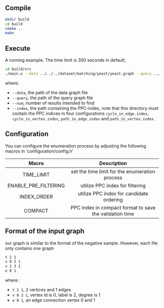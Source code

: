 ## Compile

```zsh
mkdir build
cd build
cmake ..
make
```


## Execute
A running example. The time limit is 300 seconds in default;

```zsh
cd build/src
./main.o --data ../../../dataset/matching/yeast/yeast.graph --query ../../../dataset/matching/yeast/queries/ --num 100000 --index ../../.index/yeast_128/
```

where:
- `--data`, the path of the data graph file
- `--query`, the path of the query graph file
- `--num`, number of results intended to find
- `--index`, the path containing the PPC-index, note that this directory must contain the PPC indices in four configurations `cycle_in_edge.index`, `cycle_in_vertex.index`, `path_in_edge.index` and `path_in_vertex.index`.

## Configuration
You can configure the enumeration process by adjusting the following macros in 'configuration/config.h'

| Macro | Description |
| :-----------------------------------------------: | :-------------: |
|TIME_LIMIT| set the time limit for the enumeration process|
|ENABLE_PRE_FILTERING| utilize PPC index for filtering|
|INDEX_ORDER| utilize PPC index for candidate ordering|
|COMPACT| PPC index in compact format to save the validation time |

## Format of the input graph
our graph is similar to the format of the negative sample. However, each file only contains one graph

```txt
t 2 1
v 0 2 1
v 1 3 1
e 0 1
```

where :
- `t 2 1`, 2 vertices and 1 edges
- `v 0 2 1`, vertex id is 0, label is 2, degree is 1
- `e 0 1`, an edge connection vertex 0 and 1